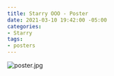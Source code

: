 ```yaml
---
title: Starry OOO - Poster
date: 2021-03-10 19:42:00 -05:00
categories:
- Starry
tags:
- posters
---
```


![poster.jpg](/uploads/poster.jpg)